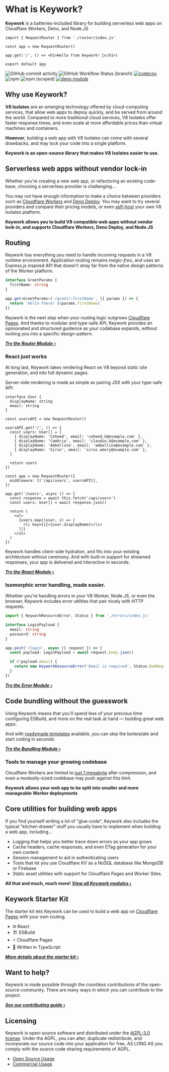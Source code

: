 # What is Keywork?

**Keywork** is a batteries-included library for building serverless web apps on Cloudflare Workers, Deno, and Node.JS

```tsx
import { RequestRouter } from './router/index.js'

const app = new RequestRouter()

app.get('/', () => <h1>Hello from Keywork! 👋</h1>)

export default app
```

![GitHub commit activity](https://img.shields.io/github/commit-activity/m/nirrius/keywork)
![GitHub Workflow Status (branch)](https://img.shields.io/github/workflow/status/nirrius/keywork/CI/main)
[![codecov](https://codecov.io/gh/nirrius/keywork/branch/main/graph/badge.svg?token=1SDGYMB2YN)](https://codecov.io/gh/nirrius/keywork)
![npm](https://img.shields.io/npm/dm/keywork)
![npm (scoped)](https://img.shields.io/npm/v/keywork)
[![deno module](https://shield.deno.dev/x/keywork)](https://deno.land/x/keywork)

## Why use Keywork?

**V8 Isolates** are an emerging technology offered by cloud-computing services,
that allow web apps to deploy quickly, and be served from around the world.
Compared to more traditional cloud services, V8 Isolates offer faster response times,
and even scale at more affordable prices than virtual machines and containers.

**_However_**, building a web app with V8 Isolates can come with several drawbacks,
and may lock your code into a single platform.

**Keywork is an open-source library that makes V8 Isolates easier to use.**

## Serverless web apps without vendor lock-in

Whether you're creating a new web app, or refactoring an existing code-base,
choosing a serverless provider is challenging...

You may not have enough information to make a choice between providers such as [Cloudflare Workers](https://workers.cloudflare.com) and [Deno Deploy](https://deno.com/deploy). You may want to try several providers and compare their pricing models, or even [self-host](https://lagon.app) your own V8 Isolates platform.

**Keywork allows you to build V8 compatible web apps without vendor lock-in,
and supports Cloudflare Workers, Deno Deploy, and Node.JS**

## Routing

Keywork has everything you need to handle incoming requests in a V8 runtime environment.
Application routing remains _magic-free_, and uses an Express.js inspired API that doesn't stray far from
the native design patterns of the Worker platform.

```ts title="GET https://example.com/greet/jessie"
interface GreetParams {
  firstName: string
}

app.get<GreetParams>('/greet/:firstName', ({ params }) => {
  return `Hello there! ${params.firstName}`
})
```

Keywork is the next step when your routing logic outgrows [Cloudflare Pages](https://developers.cloudflare.com/pages/platform/functions/#functions-routing).
And thanks to modular and type-safe API, Keywork provides an opinionated and structured
guidence as your codebase expands, without locking you into a specific design-pattern.

<a href="https://keywork.app/modules/router/" target="_blank"><strong><em>Try the Router Module</em> ›</strong></a>

### React just works

At long last, Keywork takes rendering React on V8 beyond static site generation, and into full dynamic pages.

Server-side rendering is made as simple as pairing JSX with your type-safe API:

```tsx title="Create your API routes..."
interface User {
  displayName: string
  email: string
}

const usersAPI = new RequestRouter()

usersAPI.get('/', () => {
  const users: User[] = [
    { displayName: 'Coheed', email: 'coheed.k@example.com' },
    { displayName: 'Cambria', email: 'claudio.k@example.com' },
    { displayName: 'Ambellina', email: 'ambellina@example.com' },
    { displayName: 'Sirus', email: 'sirus.amory@example.com' },
  ]

  return users
})
```

```tsx title="Fetch your static props and return JSX!"
const app = new RequestRouter({
  middleware: [['/api/users', usersAPI]],
})

app.get('/users', async () => {
  const response = await this.fetch('/api/users')
  const users: User[] = await response.json()

  return (
    <ul>
      {users.map((user, i) => (
        <li key={i}>{user.displayName}</li>
      ))}
    </ul>
  )
})
```

Keywork handles client-side hydration, and fits into your existing architecture without ceremony.
And with built-in support for streamed responses, your app is delivered and interactive in seconds.

<a href="https://keywork.app/modules/react/" target="_blank"><strong><em>Try the React Module</em> ›</strong></a>

### Isomorphic error handling, made easier.

Whether you're handling errors in your V8 Worker, Node.JS, or even the browser,
Keywork includes error utilities that pair nicely with HTTP requests.

```ts
import { KeyworkResourceError, Status } from './errors/index.js'

interface LoginPayload {
  email: string
  password: string
}

app.post('/login', async ({ request }) => {
  const payload: LoginPayload = await request.body.json()

  if (!payload.email) {
    return new KeyworkResourceError('Email is required', Status.BadRequest)
  }
})
```

<a href="https://keywork.app/modules/errors" target="_blank"><strong><em>Try the Error Module</em> ›</strong></a>

## Code bundling without the guesswork

Using Keywork means that you'll spend less of your precious time configuring ESBuild,
and more on the real task at hand — building great web apps.

And with [readymade templates](https://github.com/sister-software/keywork-starter-kit) available,
you can skip the boilerplate and start coding in seconds.

<a href="https://keywork.app/modules/bundling/" target="_blank"><strong><em>Try the Bundling Module</em> ›</strong></a>

### Tools to manage your growing codebase

Cloudflare Workers are limited to [just 1 megabyte](https://developers.cloudflare.com/workers/platform/limits#worker-size) after compression, and even a modestly-sized codebase may push against this limit.

**Keywork allows your web app to be split into smaller and more manageable Worker deployments**

## Core utilities for building web apps

If you find yourself writing a lot of "glue-code",
Keywork also includes the typical "kitchen drawer" stuff you usually have to implement when building a web app,
including...

- Logging that helps you better trace down errors as your app grows
- Cache headers, cache responses, and even ETag generation for your own content
- Session management to aid in authenticating users
- Tools that let you use Cloudflare KV as a NoSQL database like MongoDB or Firebase
- Static asset utilities with support for Cloudflare Pages and Worker Sites.

**All that and much, much more!**
<a href="https://keywork.app/modules/" target="_blank"><strong><em>View all Keywork modules</em> ›</strong></a>

## Keywork Starter Kit

The starter kit lets Keywork can be used to build a web app on [Cloudflare Pages](https://pages.cloudflare.com) with your own routing.

- 🌐 React
- 🏗️ ESBuild
- ⚡ Cloudflare Pages
- 💪 Written in TypeScript

<a href="https://github.com/sister-software/keywork-starter-kit" target="_blank"><strong><em>More details about the starter kit</em> ›</strong></a>

## Want to help?

Keywork is made possible through the countless contributions of the open-source community.
There are many ways in which you can contribute to the project.

<a href="https://keywork.app/contributing" target="_blank"><strong><em>See our contributing guide</em> ›</strong></a>

## Licensing

Keywork is open-source software and distributed under the [AGPL-3.0 license](https://www.gnu.org/licenses/agpl-3.0.html).
Under the AGPL, you can alter, duplicate redistribute, and incorporate our source code into your application for free,
AS LONG AS you comply with the source code sharing requirements of AGPL.

- [Open Source Usage](https://keywork.app/license/open-source)
- [Commercial Usage](https://keywork.app/license/commercial)
